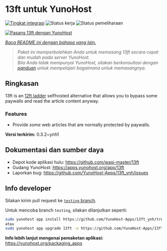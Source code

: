 <!--
N.B.: README ini dibuat secara otomatis oleh <https://github.com/YunoHost/apps/tree/master/tools/readme_generator>
Ini TIDAK boleh diedit dengan tangan.
-->

# 13ft untuk YunoHost

[![Tingkat integrasi](https://dash.yunohost.org/integration/13ft.svg)](https://ci-apps.yunohost.org/ci/apps/13ft/) ![Status kerja](https://ci-apps.yunohost.org/ci/badges/13ft.status.svg) ![Status pemeliharaan](https://ci-apps.yunohost.org/ci/badges/13ft.maintain.svg)

[![Pasang 13ft dengan YunoHost](https://install-app.yunohost.org/install-with-yunohost.svg)](https://install-app.yunohost.org/?app=13ft)

*[Baca README ini dengan bahasa yang lain.](./ALL_README.md)*

> *Paket ini memperbolehkan Anda untuk memasang 13ft secara cepat dan mudah pada server YunoHost.*  
> *Bila Anda tidak mempunyai YunoHost, silakan berkonsultasi dengan [panduan](https://yunohost.org/install) untuk mempelajari bagaimana untuk memasangnya.*

## Ringkasan

13ft is an [12ft ladder](https://12ft.io) selfhosted alternative that allows you to bypass some paywalls and read the article content anyway.

### Features
- Provide *some* web articles that are normally protected by paywalls.


**Versi terkirim:** 0.3.2~ynh1
## Dokumentasi dan sumber daya

- Depot kode aplikasi hulu: <https://github.com/wasi-master/13ft>
- Gudang YunoHost: <https://apps.yunohost.org/app/13ft>
- Laporkan bug: <https://github.com/YunoHost-Apps/13ft_ynh/issues>

## Info developer

Silakan kirim pull request ke [`testing` branch](https://github.com/YunoHost-Apps/13ft_ynh/tree/testing).

Untuk mencoba branch `testing`, silakan dilanjutkan seperti:

```bash
sudo yunohost app install https://github.com/YunoHost-Apps/13ft_ynh/tree/testing --debug
atau
sudo yunohost app upgrade 13ft -u https://github.com/YunoHost-Apps/13ft_ynh/tree/testing --debug
```

**Info lebih lanjut mengenai pemaketan aplikasi:** <https://yunohost.org/packaging_apps>

